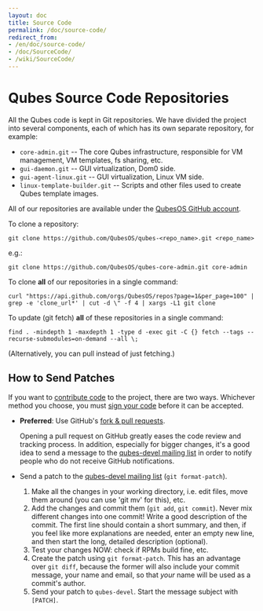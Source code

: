 ```yaml
---
layout: doc
title: Source Code
permalink: /doc/source-code/
redirect_from:
- /en/doc/source-code/
- /doc/SourceCode/
- /wiki/SourceCode/
---
```


Qubes Source Code Repositories
==============================

All the Qubes code is kept in Git repositories. We have divided the project into
several components, each of which has its own separate repository, for example:

 * `core-admin.git` -- The core Qubes infrastructure, responsible for VM
   management, VM templates, fs sharing, etc.
 * `gui-daemon.git` -- GUI virtualization, Dom0 side.
 * `gui-agent-linux.git` -- GUI virtualization, Linux VM side.
 * `linux-template-builder.git` -- Scripts and other files used to create Qubes
   template images.

All of our repositories are available under the [QubesOS GitHub account].

To clone a repository:

~~~
git clone https://github.com/QubesOS/qubes-<repo_name>.git <repo_name>
~~~

e.g.:

~~~
git clone https://github.com/QubesOS/qubes-core-admin.git core-admin
~~~

To clone **all** of our repositories in a single command:

~~~
curl "https://api.github.com/orgs/QubesOS/repos?page=1&per_page=100" | grep -e 'clone_url*' | cut -d \" -f 4 | xargs -L1 git clone
~~~

To update (git fetch) **all** of these repositories in a single command:

~~~
find . -mindepth 1 -maxdepth 1 -type d -exec git -C {} fetch --tags --recurse-submodules=on-demand --all \;
~~~

(Alternatively, you can pull instead of just fetching.)


How to Send Patches
-------------------

If you want to [contribute code] to the project, there are two ways. Whichever
method you choose, you must [sign your code] before it can be accepted.

*  **Preferred**: Use GitHub's [fork & pull requests].

   Opening a pull request on GitHub greatly eases the code review and tracking
   process. In addition, especially for bigger changes, it's a good idea to send
   a message to the [qubes-devel mailing list] in order to notify people who
   do not receive GitHub notifications.

*  Send a patch to the [qubes-devel mailing list] (`git format-patch`).

   1. Make all the changes in your working directory, i.e. edit files, move them
      around (you can use 'git mv' for this), etc.
   2. Add the changes and commit them (`git add`, `git commit`). Never mix
      different changes into one commit! Write a good description of the commit.
      The first line should contain a short summary, and then, if you feel like
      more explanations are needed, enter an empty new line, and then start the
      long, detailed description (optional).
   3. Test your changes NOW: check if RPMs build fine, etc.
   4. Create the patch using `git format-patch`. This has an advantage over
      `git diff`, because the former will also include your commit message, your
      name and email, so that *your* name will be used as a commit's author.
   5. Send your patch to `qubes-devel`. Start the message subject with
      `[PATCH]`.


[QubesOS GitHub account]: https://github.com/QubesOS/
[contribute code]: /doc/contributing/#contributing-code
[sign your code]: /doc/code-signing/
[fork & pull requests]: https://guides.github.com/activities/forking/
[qubes-devel mailing list]: /mailing-lists/#qubes-devel

